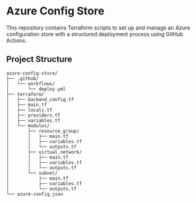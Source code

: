 # Azure Config Store

This repository contains Terraform scripts to set up and manage an Azure configuration store with a structured deployment process using GitHub Actions.

## Project Structure

```plaintext
azure-config-store/
├── .github/
│   └── workflows/
│       └── deploy.yml
├── terraform/
│   ├── backend_config.tf
│   ├── main.tf
│   ├── locals.tf
│   ├── providers.tf
│   ├── variables.tf
│   └── modules/
│       ├── resource_group/
│       │   ├── main.tf
│       │   ├── variables.tf
│       │   └── outputs.tf
│       ├── virtual_network/
│       │   ├── main.tf
│       │   ├── variables.tf
│       │   └── outputs.tf
│       └── subnet/
│           ├── main.tf
│           ├── variables.tf
│           └── outputs.tf
└── azure-config.json
